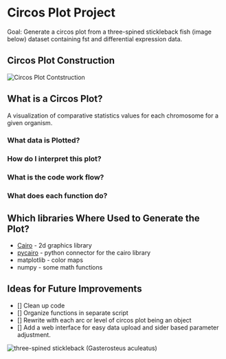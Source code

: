 # Circos Plot Project

Goal: Generate a circos plot from a three-spined stickleback fish (image below) dataset containing fst and differential expression data.  

## Circos Plot Construction
![](https://github.com/mattgrobelny/Data-viz-Circle-plot/blob/master/output_plots/plots_contruction_large.gif "Circos Plot Contstruction")  

## What is a Circos Plot?
A visualization of comparative statistics values for each chromosome for a given organism.  

### What data is Plotted?  

### How do I interpret this plot?

### What is the code work flow?

### What does each function do?

## Which libraries Where Used to Generate the Plot?
- [Cairo](https://www.cairographics.org) - 2d graphics library
- [pycairo](https://www.cairographics.org/documentation/pycairo/3/) - python connector for the cairo library
- matplotlib - color maps
- numpy - some math functions

## Ideas for Future Improvements
- [] Clean up code  
- [] Organize functions in separate script  
- [] Rewrite with each arc or level of circos plot being an object  
- [] Add a web interface for easy data upload and sider based parameter adjustment.  

![](https://upload.wikimedia.org/wikipedia/commons/thumb/9/9e/Culaea_inconstans_1908.jpg/250px-Culaea_inconstans_1908.jpg "three-spined stickleback (Gasterosteus aculeatus)")  
